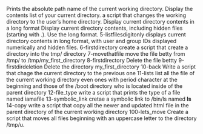 Prints the absolute path name of the current working directory.
Display the contents list of your current directory.
 a script that changes the working directory to the user’s home directory.
Display current directory contents in a long format
Display current directory contents, including hidden files (starting with .). Use the long format.
5-listfilesdigitonly displays current directory contents in long format, with user and group IDs displayed numerically and hidden files.
6-firstdirectory create a script that create a directory into the tmp/ directory
7-movethatfile move the file betty from /tmp/ to /tmp/my_first_directory
8-firstdirectory Delete the file bettty
9-firstdirdeletion Delete the directory my_first_directory
10-back Write a script that chage the current directory to the previous one
11-lists list all the file of the current working directory even ones with period character at the beginning and those of the /boot directory who is located inside of the parent directory
12-file_type write a script that prints the type of a file named iamafile
13-symbolic_link cretae a symbolic link to /bin/ls named __ls__
14-copy write a script that copy all the newer and updated html file in the parent directory of the current working directory
100-lets_move Create a script that moves all files beginning with an uppercase letter to the directory /tmp/u.

